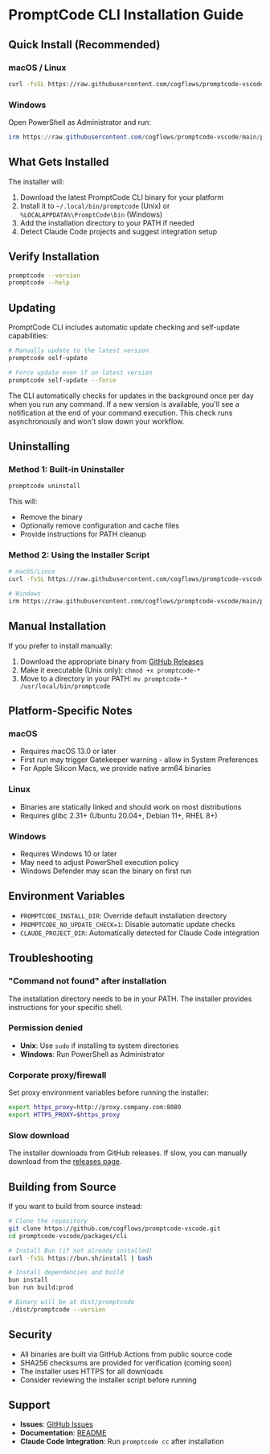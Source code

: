 # PromptCode CLI Installation Guide

## Quick Install (Recommended)

### macOS / Linux

```bash
curl -fsSL https://raw.githubusercontent.com/cogflows/promptcode-vscode/main/packages/cli/scripts/install.sh | bash
```

### Windows

Open PowerShell as Administrator and run:

```powershell
irm https://raw.githubusercontent.com/cogflows/promptcode-vscode/main/packages/cli/scripts/install.ps1 | iex
```

## What Gets Installed

The installer will:
1. Download the latest PromptCode CLI binary for your platform
2. Install it to `~/.local/bin/promptcode` (Unix) or `%LOCALAPPDATA%\PromptCode\bin` (Windows)
3. Add the installation directory to your PATH if needed
4. Detect Claude Code projects and suggest integration setup

## Verify Installation

```bash
promptcode --version
promptcode --help
```

## Updating

PromptCode CLI includes automatic update checking and self-update capabilities:

```bash
# Manually update to the latest version
promptcode self-update

# Force update even if on latest version
promptcode self-update --force
```

The CLI automatically checks for updates in the background once per day when you run any command. If a new version is available, you'll see a notification at the end of your command execution. This check runs asynchronously and won't slow down your workflow.

## Uninstalling

### Method 1: Built-in Uninstaller

```bash
promptcode uninstall
```

This will:
- Remove the binary
- Optionally remove configuration and cache files
- Provide instructions for PATH cleanup

### Method 2: Using the Installer Script

```bash
# macOS/Linux
curl -fsSL https://raw.githubusercontent.com/cogflows/promptcode-vscode/main/packages/cli/scripts/install.sh | bash -s -- --uninstall

# Windows
irm https://raw.githubusercontent.com/cogflows/promptcode-vscode/main/packages/cli/scripts/install.ps1 | iex -ArgumentList @('-Uninstall')
```

## Manual Installation

If you prefer to install manually:

1. Download the appropriate binary from [GitHub Releases](https://github.com/cogflows/promptcode-vscode/releases)
2. Make it executable (Unix only): `chmod +x promptcode-*`
3. Move to a directory in your PATH: `mv promptcode-* /usr/local/bin/promptcode`

## Platform-Specific Notes

### macOS
- Requires macOS 13.0 or later
- First run may trigger Gatekeeper warning - allow in System Preferences
- For Apple Silicon Macs, we provide native arm64 binaries

### Linux
- Binaries are statically linked and should work on most distributions
- Requires glibc 2.31+ (Ubuntu 20.04+, Debian 11+, RHEL 8+)

### Windows
- Requires Windows 10 or later
- May need to adjust PowerShell execution policy
- Windows Defender may scan the binary on first run

## Environment Variables

- `PROMPTCODE_INSTALL_DIR`: Override default installation directory
- `PROMPTCODE_NO_UPDATE_CHECK=1`: Disable automatic update checks
- `CLAUDE_PROJECT_DIR`: Automatically detected for Claude Code integration

## Troubleshooting

### "Command not found" after installation
The installation directory needs to be in your PATH. The installer provides instructions for your specific shell.

### Permission denied
- **Unix**: Use `sudo` if installing to system directories
- **Windows**: Run PowerShell as Administrator

### Corporate proxy/firewall
Set proxy environment variables before running the installer:
```bash
export https_proxy=http://proxy.company.com:8080
export HTTPS_PROXY=$https_proxy
```

### Slow download
The installer downloads from GitHub releases. If slow, you can manually download from the [releases page](https://github.com/cogflows/promptcode-vscode/releases).

## Building from Source

If you want to build from source instead:

```bash
# Clone the repository
git clone https://github.com/cogflows/promptcode-vscode.git
cd promptcode-vscode/packages/cli

# Install Bun (if not already installed)
curl -fsSL https://bun.sh/install | bash

# Install dependencies and build
bun install
bun run build:prod

# Binary will be at dist/promptcode
./dist/promptcode --version
```

## Security

- All binaries are built via GitHub Actions from public source code
- SHA256 checksums are provided for verification (coming soon)
- The installer uses HTTPS for all downloads
- Consider reviewing the installer script before running

## Support

- **Issues**: [GitHub Issues](https://github.com/cogflows/promptcode-vscode/issues)
- **Documentation**: [README](https://github.com/cogflows/promptcode-vscode/blob/main/packages/cli/README.md)
- **Claude Code Integration**: Run `promptcode cc` after installation
